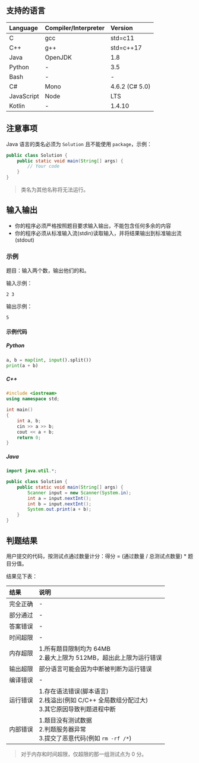 ## 支持的语言

Language        | Compiler/Interpreter  | Version
:---------------|:----------------------|:--------------------------
C               | gcc                   | std=c11
C++             | g++                   | std=c++17
Java            | OpenJDK               | 1.8
Python          | -                     | 3.5
Bash            | -                     | -
C#              | Mono                  | 4.6.2 (C# 5.0)
JavaScript      | Node                  | LTS
Kotlin          | -                     | 1.4.10

## 注意事项

Java 语言的类名必须为 `Solution` 且不能使用 `package`，示例：

```java
public class Solution {
    public static void main(String[] args) {
        // Your code
    }
}
```

> 类名为其他名称将无法运行。

## 输入输出

- 你的程序必须严格按照题目要求输入输出，不能包含任何多余的内容
- 你的程序必须从标准输入流(stdin)读取输入，并将结果输出到标准输出流(stdout)

### 示例

题目：输入两个数，输出他们的和。

输入示例：

```
2 3
```

输出示例：

```
5
```

#### 示例代码

##### Python

```python
a, b = map(int, input().split())
print(a + b)
```

##### C++

```c++
#include <iostream>
using namespace std;

int main()
{
    int a, b;
    cin >> a >> b;
    cout << a + b;
    return 0;
}
```

##### Java

```java
import java.util.*;

public class Solution {
    public static void main(String[] args) {
        Scanner input = new Scanner(System.in);
        int a = input.nextInt();
        int b = input.nextInt();
        System.out.print(a + b);
    }
}
```

## 判题结果

用户提交的代码，按测试点通过数量计分：得分 = (通过数量 / 总测试点数量) * 题目分值。

结果见下表：

结果        | 说明
:----------|:------------
完全正确    | -
部分通过    | -
答案错误    | -
时间超限    | -
内存超限    | 1.所有题目限制均为 64MB <br> 2.最大上限为 512MB，超出此上限为运行错误
输出超限    | 部分语言可能会因为中断被判断为运行错误
编译错误    | -
运行错误    | 1.存在语法错误(脚本语言) <br> 2.栈溢出(例如 C/C++ 全局数组分配过大) <br> 3.其它原因导致判题进程中断
内部错误    | 1.题目没有测试数据 <br> 2.判题服务器异常 <br> 3.提交了恶意代码(例如 `rm -rf /*`)

> 对于内存和时间超限，仅超限的那一组测试点为 0 分。
